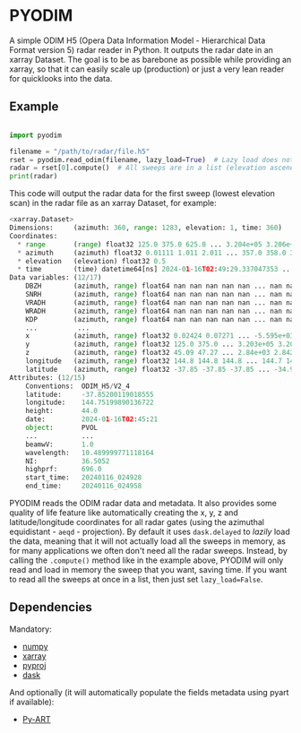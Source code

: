 # PYODIM

A simple ODIM H5 (Opera Data Information Model - Hierarchical Data Format 
version 5) radar reader in Python. It outputs the radar date in an xarray 
Dataset. The goal is to be as barebone as possible while providing an xarray, 
so that it can easily scale up (production) or just a very lean reader for 
quicklooks into the data.

## Example

```python

import pyodim

filename = "/path/to/radar/file.h5"
rset = pyodim.read_odim(filename, lazy_load=True)  # Lazy load does not load the data in memory to save time if you are interested in only a specific sweep
radar = rset[0].compute()  # All sweeps are in a list (elevation ascending), so the 1st item of the list is the bottom sweep.
print(radar)
```

This code will output the radar data for the first sweep (lowest elevation 
scan) in the radar file as an xarray Dataset, for example:

```python
<xarray.Dataset>
Dimensions:     (azimuth: 360, range: 1283, elevation: 1, time: 360)
Coordinates:
  * range       (range) float32 125.0 375.0 625.0 ... 3.204e+05 3.206e+05
  * azimuth     (azimuth) float32 0.01111 1.011 2.011 ... 357.0 358.0 359.0
  * elevation   (elevation) float32 0.5
  * time        (time) datetime64[ns] 2024-01-16T02:49:29.337047353 ... 2024-...
Data variables: (12/17)
    DBZH        (azimuth, range) float64 nan nan nan nan nan ... nan nan nan nan
    SNRH        (azimuth, range) float64 nan nan nan nan nan ... nan nan nan nan    
    VRADH       (azimuth, range) float64 nan nan nan nan nan ... nan nan nan nan
    WRADH       (azimuth, range) float64 nan nan nan nan nan ... nan nan nan nan
    KDP         (azimuth, range) float64 nan nan nan nan nan ... nan nan nan nan
    ...          ...
    x           (azimuth, range) float32 0.02424 0.07271 ... -5.595e+03
    y           (azimuth, range) float32 125.0 375.0 ... 3.203e+05 3.206e+05
    z           (azimuth, range) float32 45.09 47.27 ... 2.84e+03 2.842e+03
    longitude   (azimuth, range) float32 144.8 144.8 144.8 ... 144.7 144.7 144.7
    latitude    (azimuth, range) float32 -37.85 -37.85 -37.85 ... -34.97 -34.96
Attributes: (12/15)
    Conventions:  ODIM_H5/V2_4
    latitude:     -37.85200119018555
    longitude:    144.75199890136722
    height:       44.0
    date:         2024-01-16T02:45:21
    object:       PVOL
    ...           ...
    beamwV:       1.0
    wavelength:   10.489999771118164
    NI:           36.5052
    highprf:      696.0
    start_time:   20240116_024928
    end_time:     20240116_024958
```

PYODIM reads the ODIM radar data and metadata. It also provides some quality of 
life feature like automatically creating the x, y, z and latitude/longitude 
coordinates for all radar gates (using the azimuthal equidistant - `aeqd` - projection). By 
default it uses `dask.delayed` to *lazily* load the data, meaning that it will 
not actually load all the sweeps in memory, as for many applications we often 
don't need all the radar sweeps. Instead, by calling the `.compute()` method 
like in the example above, PYODIM will only read and load in memory the sweep 
that you want, saving time. If you want to read all the sweeps at once in a 
list, then just set `lazy_load=False`.

## Dependencies

Mandatory:
- [numpy][1]
- [xarray][2]
- [pyproj][3]
- [dask][4]

And optionally (it will automatically populate the fields metadata using pyart 
if available): 
- [Py-ART][5] 

[1]: http://www.scipy.org/
[2]: http://numba.pydata.org
[3]: https://pypi.org/project/pyproj/
[4]: https://www.dask.org/
[5]: https://github.com/ARM-DOE/pyart